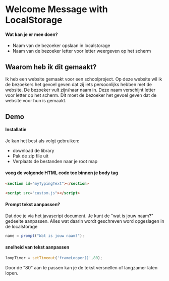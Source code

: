 # Welcome Message with LocalStorage

#### Wat kan je er mee doen?
* Naam van de bezoeker opslaan in localstorage
* Naam van de bezoeker letter voor letter weergeven op het scherm

## Waarom heb ik dit gemaakt?
Ik heb een website gemaakt voor een schoolproject. Op deze website wil ik de bezoekers het gevoel geven dat zij iets persoonlijks hebben met de website. De bezoeker vult zijn/haar naam in. Deze naam verschijnt letter voor letter op het scherm. Dit moet de bezoeker het gevoel geven dat de website voor hun is gemaakt.

## Demo


#### Installatie
Je kan het best als volgt gebruiken:
* download de library
* Pak de zip file uit
* Verplaats de bestanden naar je root map

#### voeg de volgende HTML code toe binnen je body tag 
```HTML
<section id="myTypingText"></section>
			
<script src="custom.js"></script>
```

#### Prompt tekst aanpassen?
Dat doe je via het javascript document.
Je kunt de "wat is jouw naam?" gedeelte aanpassen. 
Alles wat daarin wordt geschreven word opgeslagen in de localstorage
```javascript
name = prompt("Wat is jouw naam?");
```
#### snelheid van tekst aanpassen
```javascript
loopTimer = setTimeout('frameLooper()',80);
```
Door de "80" aan te passen kan je de tekst versnellen of langzamer laten lopen.
